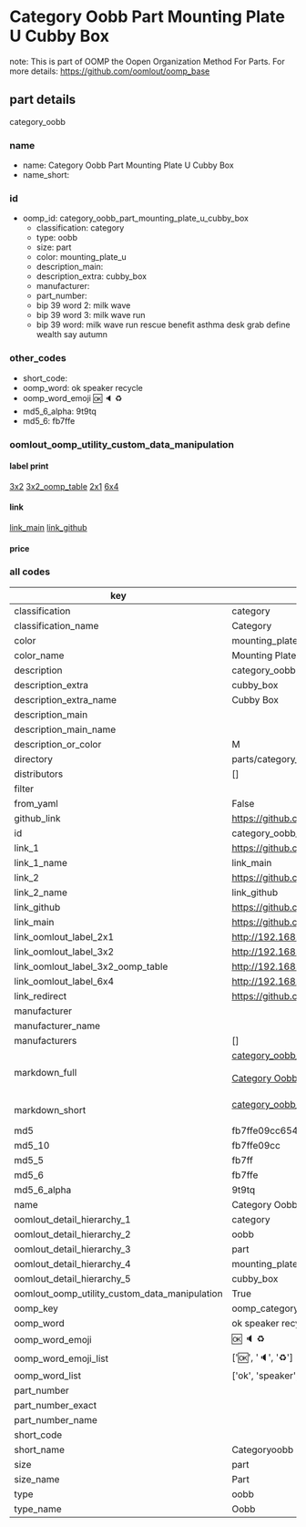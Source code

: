# Category Oobb Part Mounting Plate U Cubby Box  

note: This is part of OOMP the Oopen Organization Method For Parts. For more details: https://github.com/oomlout/oomp_base

##  part details
  



category_oobb



### name
* name: Category Oobb Part Mounting Plate U Cubby Box
* name_short: 
### id
* oomp_id: category_oobb_part_mounting_plate_u_cubby_box
  * classification: category
  * type: oobb
  * size: part
  * color: mounting_plate_u
  * description_main: 
  * description_extra: cubby_box
  * manufacturer: 
  * part_number: 
  * bip 39 word 2: milk wave
  * bip 39 word 3: milk wave run
  * bip 39 word: milk wave run rescue benefit asthma desk grab define wealth say autumn

### other_codes
* short_code: 
* oomp_word: ok speaker recycle
* oomp_word_emoji :ok: :speaker: :recycle:
* md5_6_alpha: 9t9tq
* md5_6: fb7ffe






### oomlout_oomp_utility_custom_data_manipulation
#### label print
[3x2](http://192.168.1.245:1112/?label=oomp%209t9tq)
[3x2_oomp_table](http://192.168.1.108:1112/?label=oomp%209t9tq)
[2x1](http://192.168.1.242:1112/?label=oomp%209t9tq)
[6x4](http://192.168.1.55:1112/?label=oomp%209t9tq)    

#### link

[link_main](https://github.com/oomlout/oomlout_oomp_version_1_messy/tree/main/parts/category_oobb_part_mounting_plate_u_cubby_box) [link_github](https://github.com/oomlout/oomlout_oomp_version_1_messy/tree/main/parts/category_oobb_part_mounting_plate_u_cubby_box)                             

#### price







### all codes 
| key | value |  
| --- | --- |  
| classification | category |  
| classification_name | Category |  
| color | mounting_plate_u |  
| color_name | Mounting Plate U |  
| description | category_oobb |  
| description_extra | cubby_box |  
| description_extra_name | Cubby Box |  
| description_main |  |  
| description_main_name |  |  
| description_or_color | M  |  
| directory | parts/category_oobb_part_mounting_plate_u_cubby_box |  
| distributors | [] |  
| filter |  |  
| from_yaml | False |  
| github_link | https://github.com/oomlout/oomlout_oomp_part_src/tree/main/parts/category_oobb_part_mounting_plate_u_cubby_box |  
| id | category_oobb_part_mounting_plate_u_cubby_box |  
| link_1 | https://github.com/oomlout/oomlout_oomp_version_1_messy/tree/main/parts/category_oobb_part_mounting_plate_u_cubby_box |  
| link_1_name | link_main |  
| link_2 | https://github.com/oomlout/oomlout_oomp_version_1_messy/tree/main/parts/category_oobb_part_mounting_plate_u_cubby_box |  
| link_2_name | link_github |  
| link_github | https://github.com/oomlout/oomlout_oomp_version_1_messy/tree/main/parts/category_oobb_part_mounting_plate_u_cubby_box |  
| link_main | https://github.com/oomlout/oomlout_oomp_version_1_messy/tree/main/parts/category_oobb_part_mounting_plate_u_cubby_box |  
| link_oomlout_label_2x1 | http://192.168.1.242:1112/?label=oomp%209t9tq |  
| link_oomlout_label_3x2 | http://192.168.1.245:1112/?label=oomp%209t9tq |  
| link_oomlout_label_3x2_oomp_table | http://192.168.1.108:1112/?label=oomp%209t9tq |  
| link_oomlout_label_6x4 | http://192.168.1.55:1112/?label=oomp%209t9tq |  
| link_redirect | https://github.com/oomlout/oomlout_oomp_version_1_messy/tree/main/parts/category_oobb_part_mounting_plate_u_cubby_box |  
| manufacturer |  |  
| manufacturer_name |  |  
| manufacturers | [] |  
| markdown_full | [category_oobb_part_mounting_plate_u_cubby_box](none)<br>[](none)<br>[Category Oobb Part Mounting Plate U Cubby Box](none)<br><br> |  
| markdown_short | [category_oobb_part_mounting_plate_u_cubby_box](none)<br><br> |  
| md5 | fb7ffe09cc65477c380a9b737abdfc64 |  
| md5_10 | fb7ffe09cc |  
| md5_5 | fb7ff |  
| md5_6 | fb7ffe |  
| md5_6_alpha | 9t9tq |  
| name | Category Oobb Part Mounting Plate U Cubby Box |  
| oomlout_detail_hierarchy_1 | category |  
| oomlout_detail_hierarchy_2 | oobb |  
| oomlout_detail_hierarchy_3 | part |  
| oomlout_detail_hierarchy_4 | mounting_plate_u |  
| oomlout_detail_hierarchy_5 | cubby_box |  
| oomlout_oomp_utility_custom_data_manipulation | True |  
| oomp_key | oomp_category_oobb_part_mounting_plate_u_cubby_box |  
| oomp_word | ok speaker recycle |  
| oomp_word_emoji | :ok: :speaker: :recycle: |  
| oomp_word_emoji_list | [':ok:', ':speaker:', ':recycle:'] |  
| oomp_word_list | ['ok', 'speaker', 'recycle'] |  
| part_number |  |  
| part_number_exact |  |  
| part_number_name |  |  
| short_code |  |  
| short_name | Categoryoobb |  
| size | part |  
| size_name | Part |  
| type | oobb |  
| type_name | Oobb |  

